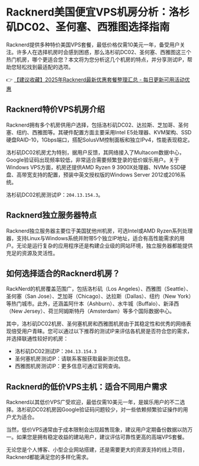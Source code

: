 # Racknerd美国便宜VPS机房分析：洛杉矶DC02、圣何塞、西雅图选择指南

Racknerd提供多种特价美国VPS套餐，最低价格仅需10美元一年，备受用户关注。许多人在选择机房时会感到困惑，那么洛杉矶DC02、圣何塞、西雅图这三个热门机房，哪个更适合您？本文将为您分析这几个机房的特点，并分享测试IP，帮助您轻松找到最适配的选项。

👉 [【建议收藏】2025年Racknerd最新优惠套餐整理汇总 - 每日更新可用活动优惠](https://bit.ly/Rack_Nerd)

## Racknerd特价VPS机房介绍

Racknerd拥有多个机房供用户选择，包括洛杉矶DC02、达拉斯、芝加哥、圣何塞、纽约、西雅图等。其硬件配置方面主要采用Intel E5处理器、KVM架构、SSD硬盘RAID-10，1Gbps端口，搭配SolusVM控制面板和独立IPv4，性能表现稳定。

洛杉矶DC02机房尤为特别，据用户反馈，其网络接入了Multacom数据中心，Google验证码出现频率较低，非常适合需要频繁登录的低价娱乐用户。关于Windows VPS方面，机房还提供AMD Ryzen 9 3900X处理器、NVMe SSD硬盘、高带宽支持的配置，预装中英文授权版的Windows Server 2012或2016系统。

洛杉矶DC02机房测试IP：`204.13.154.3`。

## Racknerd独立服务器特点

Racknerd独立服务器主要位于美国犹他州机房，可选Intel或AMD Ryzen系列处理器，支持Linux与Windows系统并附带5个独立IP地址，适合有高性能需求的用户。无论是运行复杂的应用程序还是构建企业级的网站环境，独立服务器都能提供充足的资源及灵活性。

## 如何选择适合的Racknerd机房？

RackNerd的机房覆盖范围广，包括洛杉矶（Los Angeles）、西雅图（Seattle）、圣何塞（San Jose）、芝加哥（Chicago）、达拉斯（Dallas）、纽约（New York）等热门城市。此外，还涵盖阿什本（Ashburn）、水牛城（Buffalo）、新泽西（New Jersey）、荷兰阿姆斯特丹（Amsterdam）等多个国际数据中心。

其中，洛杉矶DC02机房、圣何塞机房和西雅图机房由于其稳定性和优秀的网络表现倍受用户青睐。您可以通过以下推荐的测试IP来评估各机房是否符合您的需求，并选择联通性较好的机房：

 - 洛杉矶DC02测试IP：`204.13.154.3`
 - 圣何塞机房测试IP：请联系客服获取最新测试信息。
 - 西雅图机房测试IP：更多信息可通过官网查询。

## Racknerd的低价VPS主机：适合不同用户需求

Racknerd以其低价VPS广受欢迎，最低仅需10美元一年，是娱乐用户的不二选择。洛杉矶DC02机房因Google验证码问题较少，对一些依赖频繁验证操作的用户尤为适合。

当然，低价VPS通常由于成本限制会出现超售现象，建议用户定期备份数据以防万一。如果您是拥有稳定收益的建站用户，建议评估可靠性更高的高端VPS套餐。

无论您是个人博客、小型企业网站搭建，还是需要更大的资源支持的线上项目，Racknerd都能满足您的多样化需求。